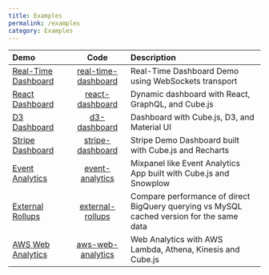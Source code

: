 ```yaml
---
title: Examples
permalink: /examples
category: Examples
---
```


| Demo | Code | Description |
|:------|:----------:|:-------------|
|[Real-Time Dashboard][link-real-time-dashboard]|[real-time-dashboard][code-real-time-dashboard]|Real-Time Dashboard Demo using WebSockets transport|
|[React Dashboard][link-react-dashboard]|[react-dashboard][code-react-dashboard]|Dynamic dashboard with React, GraphQL, and Cube.js|
|[D3 Dashboard][link-d3-dashboard]|[d3-dashboard][code-d3-dashboard]|Dashboard with Cube.js, D3, and Material UI|
|[Stripe Dashboard][link-stripe-dashboard]|[stripe-dashboard][code-stripe-dashboard]|Stripe Demo Dashboard built with Cube.js and Recharts|
|[Event Analytics][link-event-analytics]|[event-analytics][code-event-analytics]|Mixpanel like Event Analytics App built with Cube.js and Snowplow|
|[External Rollups][link-external-rollups]|[external-rollups][code-external-rollups]|Compare performance of direct BigQuery querying vs MySQL cached version for the same data|
|[AWS Web Analytics][link-aws-web-analytics]|[aws-web-analytics][code-aws-web-analytics]|Web Analytics with AWS Lambda, Athena, Kinesis and Cube.js|

[link-real-time-dashboard]: https://real-time-dashboard-demo.cube.dev/
[code-real-time-dashboard]: https://github.com/cube-js/cube.js/tree/master/examples/real-time-dashboard
[link-react-dashboard]: https://react-dashboard-demo.cubecloudapp.dev/
[code-react-dashboard]: https://github.com/cube-js/cube.js/tree/master/guides/react-dashboard/demo
[link-d3-dashboard]: https://d3-dashboard.cubecloudapp.dev/
[code-d3-dashboard]: https://github.com/cube-js/cube.js/tree/master/examples/d3-dashboard
[link-stripe-dashboard]: http://cubejs-stripe-dashboard-example.s3-website-us-west-2.amazonaws.com/
[code-stripe-dashboard]: https://github.com/cube-js/cube.js/tree/master/examples/stripe-dashboard
[link-event-analytics]: https://d1ygcqhosay4lt.cloudfront.net/
[code-event-analytics]: https://github.com/cube-js/cube.js/tree/master/examples/event-analytics
[link-external-rollups]: https://external-rollups.cubecloudapp.dev/
[code-external-rollups]: https://github.com/cube-js/cube.js/tree/master/examples/external-rollups
[link-aws-web-analytics]: http://aws-web-analytics-dashboard.s3-website-us-east-1.amazonaws.com/
[code-aws-web-analytics]: https://github.com/cube-js/cube.js/tree/master/examples/aws-web-analytics
